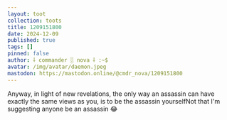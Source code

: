```yaml
---
layout: toot
collection: toots
title: 1209151800
date: 2024-12-09
published: true
tags: []
pinned: false
author: ⸸ commander ░ nova ⸸ :~$
avatar: /img/avatar/daemon.jpeg
mastodon: https://mastodon.online/@cmdr_nova/1209151800
---
```


Anyway, in light of new revelations, the only way an assassin can have exactly the same views as you, is to be the assassin yourselfNot that I'm suggesting anyone be an assassin 😂
